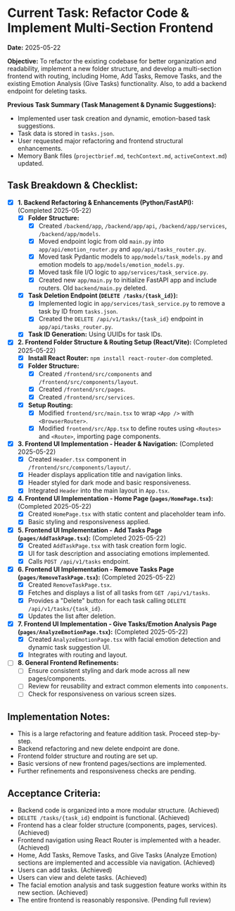 # Current Task: Refactor Code & Implement Multi-Section Frontend

 **Date:** 2025-05-22

 **Objective:** To refactor the existing codebase for better organization and readability, implement a new folder structure, and develop a multi-section frontend with routing, including Home, Add Tasks, Remove Tasks, and the existing Emotion Analysis (Give Tasks) functionality. Also, to add a backend endpoint for deleting tasks.

 **Previous Task Summary (Task Management & Dynamic Suggestions):** 
* Implemented user task creation and dynamic, emotion-based task suggestions.
* Task data is stored in `tasks.json`.
* User requested major refactoring and frontend structural enhancements.
* Memory Bank files (`projectbrief.md`,   `techContext.md`,   `activeContext.md`) updated.

## Task Breakdown & Checklist:

* [x] **1. Backend Refactoring & Enhancements (Python/FastAPI):** (Completed 2025-05-22)
    - [x] **Folder Structure:** 
        - [x] Created `/backend/app`, `/backend/app/api`, `/backend/app/services`, `/backend/app/models`.
        - [x] Moved endpoint logic from old `main.py` into `app/api/emotion_router.py` and `app/api/tasks_router.py`.
        - [x] Moved task Pydantic models to `app/models/task_models.py` and emotion models to `app/models/emotion_models.py`.
        - [x] Moved task file I/O logic to `app/services/task_service.py`.
        - [x] Created new `app/main.py` to initialize FastAPI app and include routers. Old `backend/main.py` deleted.
    - [x] **Task Deletion Endpoint (`DELETE /tasks/{task_id}`):** 
        - [x] Implemented logic in `app/services/task_service.py` to remove a task by ID from `tasks.json`.
        - [x] Created the `DELETE /api/v1/tasks/{task_id}` endpoint in `app/api/tasks_router.py`.
    - [x] **Task ID Generation:** Using UUIDs for task IDs.

* [x] **2. Frontend Folder Structure & Routing Setup (React/Vite):** (Completed 2025-05-22)
    - [x] **Install React Router:** `npm install react-router-dom` completed.
    - [x] **Folder Structure:** 
        - [x] Created `/frontend/src/components` and `/frontend/src/components/layout`.
        - [x] Created `/frontend/src/pages`.
        - [x] Created `/frontend/src/services`.
    - [x] **Setup Routing:** 
        - [x] Modified `frontend/src/main.tsx` to wrap `<App />` with `<BrowserRouter>`.
        - [x] Modified `frontend/src/App.tsx` to define routes using `<Routes>` and `<Route>`, importing page components.

* [x] **3. Frontend UI Implementation - Header & Navigation:** (Completed 2025-05-22)
    - [x] Created `Header.tsx` component in `/frontend/src/components/layout/`.
    - [x] Header displays application title and navigation links.
    - [x] Header styled for dark mode and basic responsiveness.
    - [x] Integrated `Header` into the main layout in `App.tsx`.

* [x] **4. Frontend UI Implementation - Home Page (`pages/HomePage.tsx`):** (Completed 2025-05-22)
    - [x] Created `HomePage.tsx` with static content and placeholder team info.
    - [x] Basic styling and responsiveness applied.

* [x] **5. Frontend UI Implementation - Add Tasks Page (`pages/AddTaskPage.tsx`):** (Completed 2025-05-22)
    - [x] Created `AddTaskPage.tsx` with task creation form logic.
    - [x] UI for task description and associating emotions implemented.
    - [x] Calls `POST /api/v1/tasks` endpoint.

* [x] **6. Frontend UI Implementation - Remove Tasks Page (`pages/RemoveTaskPage.tsx`):** (Completed 2025-05-22)
    - [x] Created `RemoveTaskPage.tsx`.
    - [x] Fetches and displays a list of all tasks from `GET /api/v1/tasks`.
    - [x] Provides a "Delete" button for each task calling `DELETE /api/v1/tasks/{task_id}`.
    - [x] Updates the list after deletion.

* [x] **7. Frontend UI Implementation - Give Tasks/Emotion Analysis Page (`pages/AnalyzeEmotionPage.tsx`):** (Completed 2025-05-22)
    - [x] Created `AnalyzeEmotionPage.tsx` with facial emotion detection and dynamic task suggestion UI.
    - [x] Integrates with routing and layout.

* [ ] **8. General Frontend Refinements:** 
    - [ ] Ensure consistent styling and dark mode across all new pages/components.
    - [ ] Review for reusability and extract common elements into `components`.
    - [ ] Check for responsiveness on various screen sizes.

## Implementation Notes:

* This is a large refactoring and feature addition task. Proceed step-by-step.
* Backend refactoring and new delete endpoint are done.
* Frontend folder structure and routing are set up.
* Basic versions of new frontend pages/sections are implemented.
* Further refinements and responsiveness checks are pending.

## Acceptance Criteria:

* Backend code is organized into a more modular structure. (Achieved)
* `DELETE /tasks/{task_id}` endpoint is functional. (Achieved)
* Frontend has a clear folder structure (components, pages, services). (Achieved)
* Frontend navigation using React Router is implemented with a header. (Achieved)
* Home, Add Tasks, Remove Tasks, and Give Tasks (Analyze Emotion) sections are implemented and accessible via navigation. (Achieved)
* Users can add tasks. (Achieved)
* Users can view and delete tasks. (Achieved)
* The facial emotion analysis and task suggestion feature works within its new section. (Achieved)
* The entire frontend is reasonably responsive. (Pending full review)
